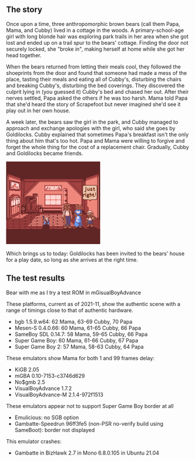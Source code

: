 The story
---------

Once upon a time, three anthropomorphic brown bears (call them
Papa, Mama, and Cubby) lived in a cottage in the woods.  A
primary-school-age girl with long blonde hair was exploring park
trails in her area when she got lost and ended up on a trail spur
to the bears' cottage.  Finding the door not securely locked, she
"broke in", making herself at home while she got her head together.

When the bears returned from letting their meals cool, they followed
the shoeprints from the door and found that someone had made a
mess of the place, tasting their meals and eating all of Cubby's,
disturbing the chairs and breaking Cubby's, disturbing the bed
coverings.  They discovered the culprit lying in (you guessed it)
Cubby's bed and chased her out.  After their nerves settled, Papa
asked the others if he was too harsh.  Mama told Papa that she'd
heard the story of Scrapefoot but never imagined she'd see it
play out in her own house.

A week later, the bears saw the girl in the park, and Cubby managed
to approach and exchange apologies with the girl, who said she goes
by Goldilocks.  Cubby explained that sometimes Papa's breakfast
isn't the only thing about him that's too hot.  Papa and Mama were
willing to forgive and forget the whole thing for the cost of a
replacement chair.  Gradually, Cubby and Goldilocks became friends.

![INT. BEARS' COTTAGE - DAY: Goldilocks seated in the middle of the floor, with three anthropomorphic bears standing to the side of her. Shadows cast by sun through window in back. The smallest bear says "just right!"](./all3bears.png)

Which brings us to today:  Goldilocks has been invited to the bears'
house for a play date, so long as she arrives at the right time.

The test results
----------------

Bear with me as I try a test ROM in mGisualBoyAdvance

These platforms, current as of 2021-11, show the authentic scene
with a range of timings close to that of authentic hardware.

- bgb 1.5.9.w64: 62 Mama, 63-69 Cubby, 70 Papa
- Mesen-S 0.4.0.66: 60 Mama, 61-65 Cubby, 66 Papa
- SameBoy SDL 0.14.7: 58 Mama, 59-65 Cubby, 66 Papa
- Super Game Boy: 60 Mama, 61-66 Cubby, 67 Papa
- Super Game Boy 2: 57 Mama, 58-63 Cubby, 64 Papa

These emulators show Mama for both 1 and 99 frames delay:

- KiGB 2.05
- mGBA 0.10-7153-c3746d629
- No$gmb 2.5
- VisualBoyAdvance 1.7.2
- VisualBoyAdvance-M 2.1.4-972f1513

These emulators appear not to support Super Game Boy border at all

- Emulicious: no SGB option
- Gambatte-Speedrun 96ff3fe5 (non-PSR no-verify build using SameBoot):
  border not displayed

This emulator crashes:

- Gambatte in BizHawk 2.7 in Mono 6.8.0.105 in Ubuntu 21.04
